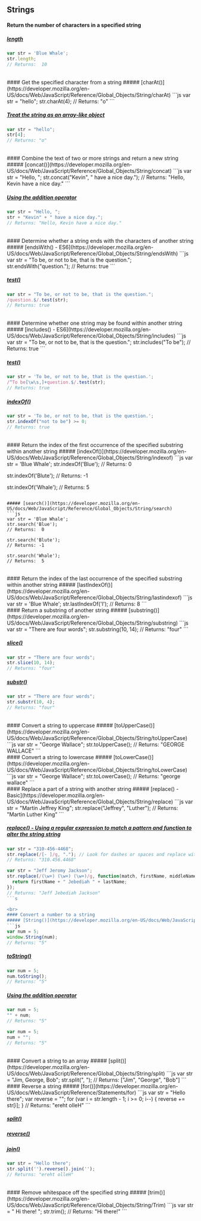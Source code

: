 ## Strings

#### Return the number of characters in a specified string
##### [length](https://developer.mozilla.org/en-US/docs/Web/JavaScript/Reference/Global_Objects/String/length)
```js
var str = 'Blue Whale';
str.length; 
// Returns:  10
```

<br>
#### Get the specified character from a string
##### [charAt()](https://developer.mozilla.org/en-US/docs/Web/JavaScript/Reference/Global_Objects/String/charAt)
```js
var str = "hello";
str.charAt(4);
// Returns: "o"
```

##### [Treat the string as an array-like object](https://developer.mozilla.org/en-US/docs/Web/JavaScript/Reference/Global_Objects/String#Character_access)
```js
var str = "hello";
str[4];
// Returns: "o"
```
<br>
#### Combine the text of two or more strings and return a new string
##### [concat()](https://developer.mozilla.org/en-US/docs/Web/JavaScript/Reference/Global_Objects/String/concat)
```js
var str = "Hello, ";
str.concat("Kevin", " have a nice day.");
// Returns: "Hello, Kevin have a nice day."
```

##### [Using the addition operator](https://developer.mozilla.org/en-US/docs/Web/JavaScript/A_re-introduction_to_JavaScript#Operators)
```js
var str = "Hello, ";
str + "Kevin" + " have a nice day.";
// Returns: "Hello, Kevin have a nice day."
```

<br>
#### Determine whether a string ends with the characters of another string
##### [endsWith() - ES6](https://developer.mozilla.org/en-US/docs/Web/JavaScript/Reference/Global_Objects/String/endsWith)
```js
var str = "To be, or not to be, that is the question.";
str.endsWith("question.");
// Returns: true
```

##### [test()](https://developer.mozilla.org/en-US/docs/Web/JavaScript/Reference/Global_Objects/RegExp/test)
```js
var str = "To be, or not to be, that is the question.";
/question.$/.test(str);
// Returns: true
```

<br>
#### Determine whether one string may be found within another string
##### [includes() - ES6](https://developer.mozilla.org/en-US/docs/Web/JavaScript/Reference/Global_Objects/String/includes)
```js
var str = "To be, or not to be, that is the question.";
str.includes("To be");
// Returns: true
```

##### [test()](https://developer.mozilla.org/en-US/docs/Web/JavaScript/Reference/Global_Objects/RegExp/test)
```js
var str = 'To be, or not to be, that is the question.';
/^To be[\w\s,]+question.$/.test(str);
// Returns: true
```

##### [indexOf()](https://developer.mozilla.org/en-US/docs/Web/JavaScript/Reference/Global_Objects/String/indexOf)
```js
var str = 'To be, or not to be, that is the question.';
str.indexOf("not to be") >= 0;
// Returns: true
```

<br>
#### Return the index of the first occurrence of the specified substring within another string
##### [indexOf()](https://developer.mozilla.org/en-US/docs/Web/JavaScript/Reference/Global_Objects/String/indexof)
```js
var str = 'Blue Whale';
str.indexOf('Blue'); 
// Returns:  0

str.indexOf('Blute'); 
// Returns: -1

str.indexOf('Whale'); 
// Returns:  5
```

##### [search()](https://developer.mozilla.org/en-US/docs/Web/JavaScript/Reference/Global_Objects/String/search)
```js
var str = 'Blue Whale';
str.search('Blue'); 
// Returns:  0

str.search('Blute'); 
// Returns: -1

str.search('Whale'); 
// Returns:  5
```

<br>
#### Return the index of the last occurrence of the specified substring within another string
##### [lastIndexOf()](https://developer.mozilla.org/en-US/docs/Web/JavaScript/Reference/Global_Objects/String/lastindexof)
```js
var str = 'Blue Whale';
str.lastIndexOf('l'); 
// Returns:  8
```

<br>
#### Return a substring of another string
##### [substring()](https://developer.mozilla.org/en-US/docs/Web/JavaScript/Reference/Global_Objects/String/substring)
```js
var str = "There are four words";
str.substring(10, 14);
// Returns: "four"
```

##### [slice()](https://developer.mozilla.org/en-US/docs/Web/JavaScript/Reference/Global_Objects/String/slice)
```js
var str = "There are four words";
str.slice(10, 14);
// Returns: "four"
```

##### [substr()](https://developer.mozilla.org/en-US/docs/Web/JavaScript/Reference/Global_Objects/String/substr)
```js
var str = "There are four words";
str.substr(10, 4);
// Returns: "four"
```

<br>
#### Convert a string to uppercase
##### [toUpperCase()](https://developer.mozilla.org/en-US/docs/Web/JavaScript/Reference/Global_Objects/String/toUpperCase)
```js
var str = "George Wallace";
str.toUpperCase();
// Returns: "GEORGE WALLACE"
```

<br>
#### Convert a string to lowercase
##### [toLowerCase()](https://developer.mozilla.org/en-US/docs/Web/JavaScript/Reference/Global_Objects/String/toLowerCase)
```js
var str = "George Wallace";
str.toLowerCase();
// Returns: "george wallace"
```

<br>
#### Replace a part of a string with another string 
##### [replace() - Basic](https://developer.mozilla.org/en-US/docs/Web/JavaScript/Reference/Global_Objects/String/replace)
```js
var str = "Martin Jeffrey King";
str.replace("Jeffrey", "Luther");
// Returns: "Martin Luther King"
```

##### [replace() - Using a regular expression to match a pattern and function to alter the string string](https://developer.mozilla.org/en-US/docs/Web/JavaScript/Reference/Global_Objects/String/replace)
```js
var str = "310-456-4468";
str.replace(/[- ]/g, "."); // Look for dashes or spaces and replace with periods
// Returns: "310.456.4468"
```

```js
var str = "Jeff Jeromy Jackson";
str.replace(/(\w+) (\w+) (\w+)/g, function(match, firstName, middleName, lastName) { // Look for three words separated by spaces between the words and capture each of the words to use in the function.
  return firstName + " Jebediah " + lastName;
});
// Returns: "Jeff Jebediah Jackson"
```s

<br>
#### Convert a number to a string 
##### [String()](https://developer.mozilla.org/en-US/docs/Web/JavaScript/Reference/Global_Objects/String#String_conversion)
```js
var num = 5;
window.String(num);
// Returns: "5"
```

##### [toString()](https://developer.mozilla.org/en-US/docs/Web/JavaScript/Reference/Global_Objects/Number/toString)
```js
var num = 5;
num.toString();
// Returns: "5"
```

##### [Using the addition operator](https://developer.mozilla.org/en-US/docs/Web/JavaScript/A_re-introduction_to_JavaScript#Operators)
```js
var num = 5;
"" + num;
// Returns: "5"
```
```js
var num = 5;
num + "";
// Returns: "5"
```

<br>
#### Convert a string to an array
##### [split()](https://developer.mozilla.org/en-US/docs/Web/JavaScript/Reference/Global_Objects/String/split)
```js
var str = "Jim, George, Bob";
str.split(", ");
// Returns: ["Jim", "George", "Bob"]
```

<br>
#### Reverse a string
##### [for()](https://developer.mozilla.org/en-US/docs/Web/JavaScript/Reference/Statements/for)
```js
var str = "Hello there";
var reverse = "";
for (var i = str.length - 1; i >= 0; i--) {
  reverse += str[i];
}
// Returns: "ereht olleH"
```

##### [split()](https://developer.mozilla.org/en-US/docs/Web/JavaScript/Reference/Global_Objects/String/split)
##### [reverse()](https://developer.mozilla.org/en-US/docs/Web/JavaScript/Reference/Global_Objects/Array/reverse)
##### [join()](https://developer.mozilla.org/en-US/docs/Web/JavaScript/Reference/Global_Objects/Array/join)
```js
var str = "Hello there";
str.split('').reverse().join('');
// Returns: "ereht olleH"
```

<br>
#### Remove whitespace off the specified string
##### [trim()](https://developer.mozilla.org/en-US/docs/Web/JavaScript/Reference/Global_Objects/String/Trim)
```js
var str = "  Hi there!  ";
str.trim();
// Returns: "Hi there!"
```




